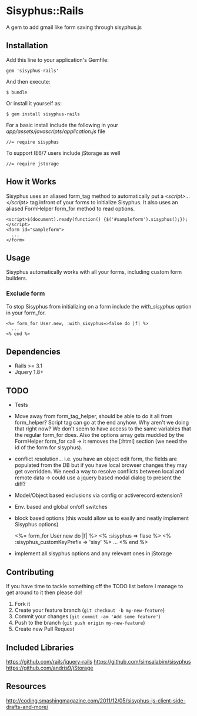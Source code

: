 # Sisyphus::Rails

A gem to add gmail like form saving through sisyphus.js

## Installation

Add this line to your application's Gemfile:

    gem 'sisyphus-rails'

And then execute:

    $ bundle

Or install it yourself as:

    $ gem install sisyphus-rails

For a basic install include the following in your *app/assets/javascripts/application.js* file

    //= require sisyphus

To support IE6/7 users include jStorage as well

    //= require jstorage

## How it Works

Sisyphus uses an aliased form_tag method to automatically put a *&lt;script&gt;...&lt;/script&gt;* tag infront of your forms to initialize Sisyphus. It also uses an aliased FormHelper form_for method to read options.

    <script>$(document).ready(function() {$('#sampleform').sisyphus();});</script>
    <form id="sampleform">
      ...
    </form>
## Usage

Sisyphus automatically works with all your forms, including custom form builders. 

### Exclude form

To stop Sisyphus from initializing on a form include the *with_sisyphus* option in your form_for.

    <%= form_for User.new, :with_sisyphus=>false do |f| %>
      ...
    <% end %>

## Dependencies

- Rails >= 3.1
- Jquery 1.8+

## TODO

- Tests
- Move away from form_tag_helper, should be able to do it all from form_helper? Script tag can go at the end anyhow. Why aren't we doing that right now? We don't seem to have access to the same variables that the regular form_for does. Also the options array gets muddied by the FormHelper form_for call -> it removes the [:html] section (we need the id of the form for sisyphus). 
- conflict resolution... i.e. you have an object edit form, the fields are populated from the DB but if you have local browser changes they may get overridden. We need a way to resolve conflicts between local and remote data -> could use a jquery based modal dialog to present the diff?
- Model/Object based exclusions via config or activerecord extension?
- Env. based and global on/off switches
- block based options (this would allow us to easily and neatly implement Sisyphus options)

    <%= form_for User.new do |f| %>
      <% :sisyphus => flase %>
      <% :sisyphus_customKeyPrefix => 'sisy' %>
      ...
    <% end %>

- implement all sisyphus options and any relevant ones in jStorage

## Contributing

If you have time to tackle something off the TODO list before I manage to get around to it then please do!

1. Fork it
2. Create your feature branch (`git checkout -b my-new-feature`)
3. Commit your changes (`git commit -am 'Add some feature'`)
4. Push to the branch (`git push origin my-new-feature`)
5. Create new Pull Request

## Included Libraries

https://github.com/rails/jquery-rails
https://github.com/simsalabim/sisyphus
https://github.com/andris9/jStorage

## Resources

http://coding.smashingmagazine.com/2011/12/05/sisyphus-js-client-side-drafts-and-more/
